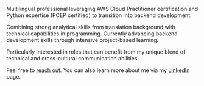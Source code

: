 Multilingual professional leveraging AWS Cloud Practitioner certification and Python expertise (PCEP certified) to transition into backend development. 

Combining strong analytical skills from translation background with technical capabilities in programming.
Currently advancing backend development skills through intensive project-based learning.

Particularly interested in roles that can benefit from my unique blend of technical and cross-cultural communication abilities.

Feel free to <a href="mailto: info@camilleonoda.com">reach out</a>.
You can also learn more about me via my <a href="https://linkedin.com/in/camilleonoda">LinkedIn</a> page.



